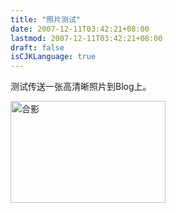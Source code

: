 ```yaml
---
title: "照片测试"
date: 2007-12-11T03:42:21+08:00
lastmod: 2007-12-11T03:42:21+08:00
draft: false
isCJKLanguage: true
---
```


<p>测试传送一张高清晰照片到Blog上。</p>  <p><a href="http://kouga.yo2.cn/wp-content/uploads/27/2716/2007/12/.jpg" target="_blank"><img style="border-right: 0px; border-top: 0px; border-left: 0px; border-bottom: 0px" height="163" alt="合影" src="http://kouga.yo2.cn/wp-content/uploads/27/2716/2007/12/thumb.jpg" width="248" border="0" /></a></p>
